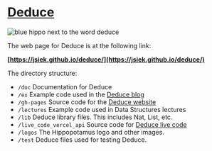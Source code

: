 # [Deduce](https://jsiek.github.io/deduce/)

![blue hippo next to the word deduce](/logos/Main-Logo.svg)

The web page for Deduce is at the following link:

**[https://jsiek.github.io/deduce/](https://jsiek.github.io/deduce/)**

The directory structure:
* `/doc` Documentation for Deduce
* `/ex` Example code used in the [Deduce blog](http://siek.blogspot.com/2024/06/data-structures-and-algorithms-correctly.html)
* `/gh-pages` Source code for the [Deduce website](https://jsiek.github.io/deduce/)
* `/lectures` Example code used in Data Structures lectures
* `/lib` Deduce library files. This includes Nat, List, etc.
* `/live_code_vercel_api` Source code for [Deduce live code](https://jsiek.github.io/deduce/pages/sandbox.html)
* `/logos` The Hippopotamus logo and other images.
* `/test` Deduce files used for testing Deduce.
